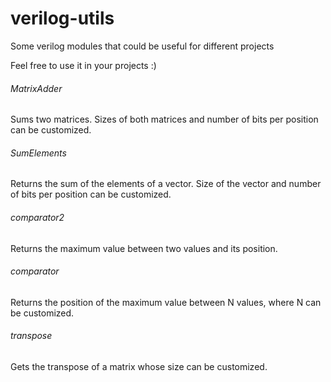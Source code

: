 # verilog-utils
Some verilog modules that could be useful for different projects

Feel free to use it in your projects :)


###### MatrixAdder
Sums two matrices. Sizes of both matrices and number of bits per position can be customized.

###### SumElements
Returns the sum of the elements of a vector. Size of the vector and number of bits per position can be customized.

###### comparator2
Returns the maximum value between two values and its position.

###### comparator
Returns the position of the maximum value between N values, where N can be customized.

###### transpose
Gets the transpose of a matrix whose size can be customized.
